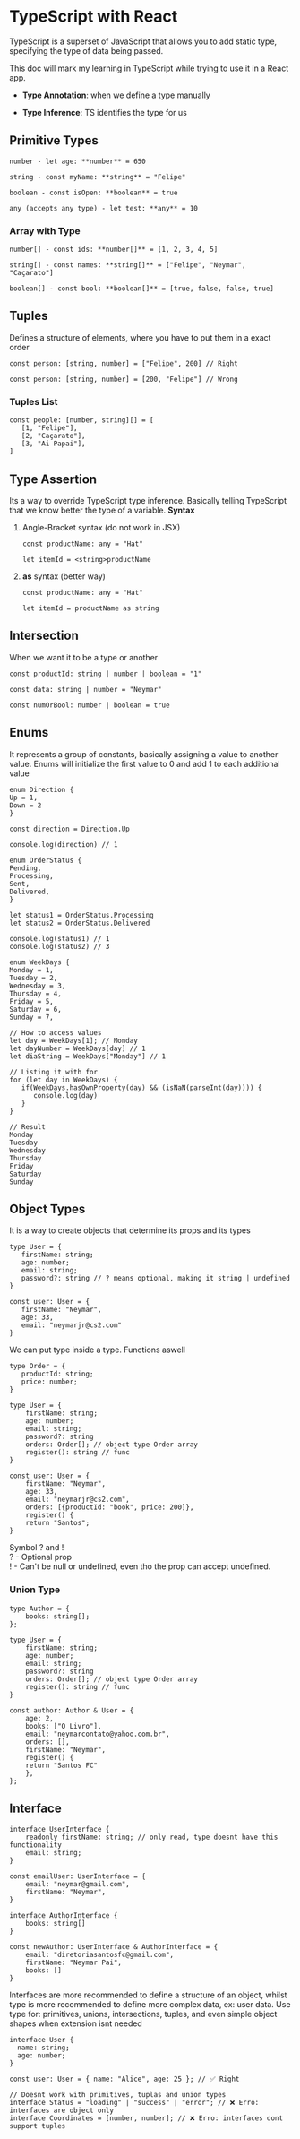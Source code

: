 # TypeScript with React

TypeScript is a superset of JavaScript that allows you to add static type, specifying the type of data being passed.

This doc will mark my learning in TypeScript while trying to use it in a React app.

- **Type Annotation**: when we define a type manually

- **Type Inference**: TS identifies the type for us

## Primitive Types
```
number - let age: **number** = 650

string - const myName: **string** = "Felipe"

boolean - const isOpen: **boolean** = true

any (accepts any type) - let test: **any** = 10
```

### Array with Type
```
number[] - const ids: **number[]** = [1, 2, 3, 4, 5]

string[] - const names: **string[]** = ["Felipe", "Neymar", "Caçarato"]

boolean[] - const bool: **boolean[]** = [true, false, false, true]

```
## Tuples
Defines a structure of elements, where you have to put them in a exact order  
``` 
const person: [string, number] = ["Felipe", 200] // Right
   
const person: [string, number] = [200, "Felipe"] // Wrong
```

### Tuples List
```
const people: [number, string][] = [
   [1, "Felipe"],
   [2, "Caçarato"],
   [3, "Ai Papai"],
]
```

## Type Assertion
Its a way to override TypeScript type inference. Basically telling TypeScript that we know better the type of a variable.
**Syntax**
1. Angle-Bracket syntax (do not work in JSX)
   ```
   const productName: any = "Hat"
   
   let itemId = <string>productName
   ```

3. **as** syntax (better way)
   ```
   const productName: any = "Hat"
   
   let itemId = productName as string
   ```
   
## Intersection
When we want it to be a type or another
```
const productId: string | number | boolean = "1"

const data: string | number = "Neymar"

const numOrBool: number | boolean = true
```

## Enums
It represents a group of constants, basically assigning a value to another value.
Enums will initialize the first value to 0 and add 1 to each additional value
```
enum Direction {
Up = 1,
Down = 2
}

const direction = Direction.Up

console.log(direction) // 1
```

```
enum OrderStatus {
Pending,
Processing,
Sent,
Delivered,
}

let status1 = OrderStatus.Processing
let status2 = OrderStatus.Delivered

console.log(status1) // 1
console.log(status2) // 3
```

```
enum WeekDays {
Monday = 1,
Tuesday = 2,
Wednesday = 3,
Thursday = 4,
Friday = 5,
Saturday = 6,
Sunday = 7,

// How to access values
let day = WeekDays[1]; // Monday
let dayNumber = WeekDays[day] // 1
let diaString = WeekDays["Monday"] // 1

// Listing it with for
for (let day in WeekDays) {
   if(WeekDays.hasOwnProperty(day) && (isNaN(parseInt(day)))) {
      console.log(day)
   }
}

// Result
Monday
Tuesday
Wednesday
Thursday
Friday
Saturday
Sunday

```

## Object Types
It is a way to create objects that determine its props and its types

```
type User = {
   firstName: string;
   age: number;
   email: string;
   password?: string // ? means optional, making it string | undefined
}

const user: User = {
   firstName: "Neymar",
   age: 33,
   email: "neymarjr@cs2.com"
}
```

We can put type inside a type. Functions aswell
```
type Order = {
   productId: string;
   price: number;
}

type User = {
	firstName: string;
	age: number;
	email: string;
	password?: string
	orders: Order[]; // object type Order array
	register(): string // func
}

const user: User = {
	firstName: "Neymar",
	age: 33,
	email: "neymarjr@cs2.com",
	orders: [{productId: "book", price: 200]},
	register() {
	return "Santos";
}

```

Symbol ? and !  
? - Optional prop  
! - Can't be null or undefined, even tho the prop can accept undefined.  

### Union Type
```
type Author = {
	books: string[];
};

type User = {
	firstName: string;
	age: number;
	email: string;
	password?: string
	orders: Order[]; // object type Order array
	register(): string // func
}

const author: Author & User = {
	age: 2,
	books: ["O Livro"],
	email: "neymarcontato@yahoo.com.br",
	orders: [],
	firstName: "Neymar",
	register() {
	return "Santos FC"
	},
};

```
## Interface
```
interface UserInterface {
	readonly firstName: string; // only read, type doesnt have this functionality
	email: string;
}

const emailUser: UserInterface = {
	email: "neymar@gmail.com",
	firstName: "Neymar",
}

interface AuthorInterface {
	books: string[]
}

const newAuthor: UserInterface & AuthorInterface = {
	email: "diretoriasantosfc@gmail.com",
	firstName: "Neymar Pai",
	books: []
}
```

Interfaces are more recommended to define a structure of an object, whilst type is more recommended to define more complex data, ex: user data. Use type for: primitives, unions, intersections, tuples, and even simple object shapes when extension isnt needed

```
interface User {
  name: string;
  age: number;
}

const user: User = { name: "Alice", age: 25 }; // ✅ Right

// Doesnt work with primitives, tuplas and union types
interface Status = "loading" | "success" | "error"; // ❌ Erro: interfaces are object only
interface Coordinates = [number, number]; // ❌ Erro: interfaces dont support tuples
```
